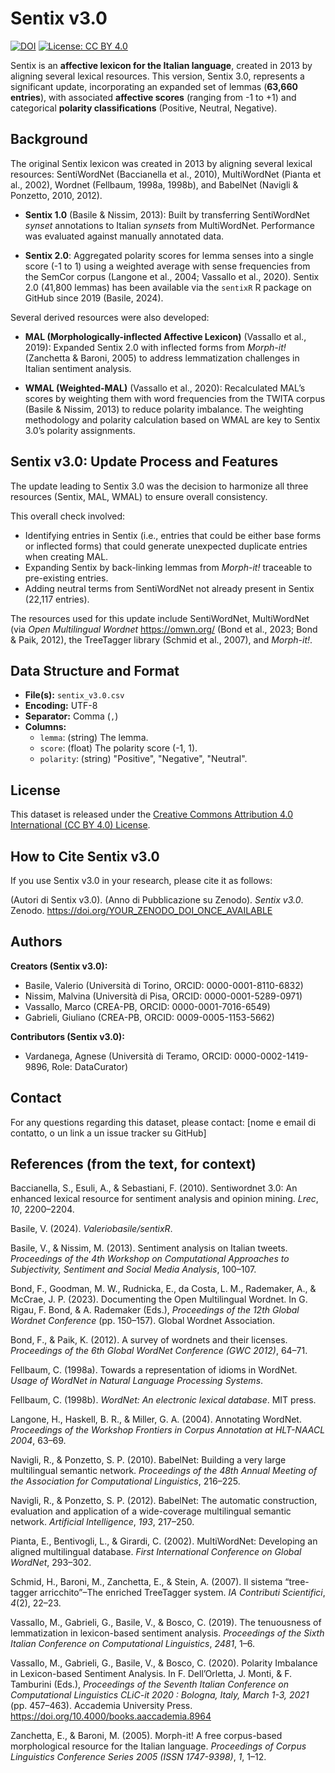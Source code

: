 # Sentix v3.0

[![DOI](https://zenodo.org/badge/DOI/YOUR_ZENODO_DOI.svg)](https://doi.org/YOUR_ZENODO_DOI) [![License: CC BY 4.0](https://img.shields.io/badge/License-CC%20BY%204.0-lightgrey.svg)](https://creativecommons.org/licenses/by/4.0/)



Sentix is an **affective lexicon for the Italian language**, created in 2013 by aligning several lexical resources. This version, Sentix 3.0, represents a significant update, incorporating an expanded set of lemmas (**63,660 entries**), with associated **affective scores** (ranging from -1 to +1) and categorical **polarity classifications** (Positive, Neutral, Negative).

## Background

The original Sentix lexicon was created in 2013 by aligning several lexical resources: SentiWordNet (Baccianella et al., 2010), MultiWordNet (Pianta et al., 2002), Wordnet (Fellbaum, 1998a, 1998b), and BabelNet (Navigli & Ponzetto, 2010, 2012).

- **Sentix 1.0** (Basile & Nissim, 2013): Built by transferring SentiWordNet *synset* annotations to Italian *synsets* from MultiWordNet. Performance was evaluated against manually annotated data.

- **Sentix 2.0**: Aggregated polarity scores for lemma senses into a single score (-1 to 1) using a weighted average with sense frequencies from the SemCor corpus (Langone et al., 2004; Vassallo et al., 2020). Sentix 2.0 (41,800 lemmas) has been available via the `sentixR` R package on GitHub since 2019 (Basile, 2024).

Several derived resources were also developed:

- **MAL (Morphologically-inflected Affective Lexicon)** (Vassallo et al., 2019): Expanded Sentix 2.0 with inflected forms from *Morph-it!* (Zanchetta & Baroni, 2005) to address lemmatization challenges in Italian sentiment analysis.

- **WMAL (Weighted-MAL)** (Vassallo et al., 2020): Recalculated MAL’s scores by weighting them with word frequencies from the TWITA corpus (Basile & Nissim, 2013) to reduce polarity imbalance. The weighting methodology and polarity calculation based on WMAL are key to Sentix 3.0’s polarity assignments.

## Sentix v3.0: Update Process and Features

The update leading to Sentix 3.0 was the decision to harmonize all three resources (Sentix, MAL, WMAL) to ensure overall consistency.

This overall check involved:
* Identifying entries in Sentix (i.e., entries that could be either base forms or inflected forms) that could generate unexpected duplicate entries when creating MAL.
* Expanding Sentix by back-linking lemmas from *Morph-it!* traceable to pre-existing entries.
* Adding neutral terms from SentiWordNet not already present in Sentix (22,117 entries).

The resources used for this update include SentiWordNet, MultiWordNet (via *Open Multilingual Wordnet* <https://omwn.org/> (Bond et al., 2023; Bond & Paik, 2012), the TreeTagger library (Schmid et al., 2007), and *Morph-it!*.

## Data Structure and Format

* **File(s):** `sentix_v3.0.csv`
* **Encoding:** UTF-8
* **Separator:** Comma (`,`)
* **Columns:**
    * `lemma`: (string) The lemma.
    * `score`: (float) The polarity score (-1, 1).
    * `polarity`: (string) "Positive", "Negative", "Neutral".


## License

This dataset is released under the [Creative Commons Attribution 4.0 International (CC BY 4.0) License](https://creativecommons.org/licenses/by/4.0/).

## How to Cite Sentix v3.0

If you use Sentix v3.0 in your research, please cite it as follows:

(Autori di Sentix v3.0). (Anno di Pubblicazione su Zenodo). *Sentix v3.0*. Zenodo. https://doi.org/YOUR_ZENODO_DOI_ONCE_AVAILABLE


## Authors 

**Creators (Sentix v3.0):**
* Basile, Valerio (Università di Torino, ORCID: 0000-0001-8110-6832)
* Nissim, Malvina (Università di Pisa, ORCID: 0000-0001-5289-0971)
* Vassallo, Marco (CREA-PB, ORCID: 0000-0001-7016-6549)
* Gabrieli, Giuliano (CREA-PB, ORCID: 0009-0005-1153-5662)

**Contributors (Sentix v3.0):**
* Vardanega, Agnese (Università di Teramo, ORCID: 0000-0002-1419-9896, Role: DataCurator)

## Contact

For any questions regarding this dataset, please contact:
[nome e email di contatto, o un link a un issue tracker su GitHub]


## References (from the text, for context)

Baccianella, S., Esuli, A., & Sebastiani, F. (2010). Sentiwordnet 3.0: An enhanced lexical resource for sentiment analysis and opinion mining. *Lrec*, *10*, 2200–2204.

Basile, V. (2024). *Valeriobasile/sentixR*.

Basile, V., & Nissim, M. (2013). Sentiment analysis on Italian tweets. *Proceedings of the 4th Workshop on Computational Approaches to Subjectivity, Sentiment and Social Media Analysis*, 100–107.

Bond, F., Goodman, M. W., Rudnicka, E., da Costa, L. M., Rademaker, A., & McCrae, J. P. (2023). Documenting the Open Multilingual Wordnet. In G. Rigau, F. Bond, & A. Rademaker (Eds.), *Proceedings of the 12th Global Wordnet Conference* (pp. 150–157). Global Wordnet Association.

Bond, F., & Paik, K. (2012). A survey of wordnets and their licenses. *Proceedings of the 6th Global WordNet Conference (GWC 2012)*, 64–71.

Fellbaum, C. (1998a). Towards a representation of idioms in WordNet. *Usage of WordNet in Natural Language Processing Systems*.

Fellbaum, C. (1998b). *WordNet: An electronic lexical database*. MIT press.

Langone, H., Haskell, B. R., & Miller, G. A. (2004). Annotating WordNet. *Proceedings of the Workshop Frontiers in Corpus Annotation at HLT-NAACL 2004*, 63–69.

Navigli, R., & Ponzetto, S. P. (2010). BabelNet: Building a very large multilingual semantic network. *Proceedings of the 48th Annual Meeting of the Association for Computational Linguistics*, 216–225.

Navigli, R., & Ponzetto, S. P. (2012). BabelNet: The automatic construction, evaluation and application of a wide-coverage multilingual semantic network. *Artificial Intelligence*, *193*, 217–250.

Pianta, E., Bentivogli, L., & Girardi, C. (2002). MultiWordNet: Developing an aligned multilingual database. *First International Conference on Global WordNet*, 293–302.

Schmid, H., Baroni, M., Zanchetta, E., & Stein, A. (2007). Il sistema “tree-tagger arricchito”–The enriched TreeTagger system. *IA Contributi Scientifici*, *4*(2), 22–23.

Vassallo, M., Gabrieli, G., Basile, V., & Bosco, C. (2019). The tenuousness of lemmatization in lexicon-based sentiment analysis. *Proceedings of the Sixth Italian Conference on Computational Linguistics*, *2481*, 1–6.

Vassallo, M., Gabrieli, G., Basile, V., & Bosco, C. (2020). Polarity Imbalance in Lexicon-based Sentiment Analysis. In F. Dell’Orletta, J. Monti, & F. Tamburini (Eds.), *Proceedings of the Seventh Italian Conference on Computational Linguistics CLiC-it 2020 : Bologna, Italy, March 1-3, 2021* (pp. 457–463). Accademia University Press. <https://doi.org/10.4000/books.aaccademia.8964>

Zanchetta, E., & Baroni, M. (2005). Morph-it! A free corpus-based morphological resource for the Italian language. *Proceedings of Corpus Linguistics Conference Series 2005 (ISSN 1747-9398)*, *1*, 1–12.


